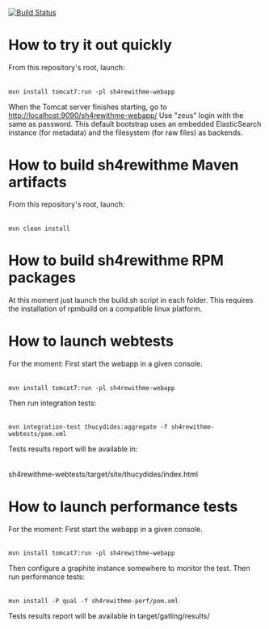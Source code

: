 [![Build Status](https://buildhive.cloudbees.com/job/devopsmercenaries/job/sh4rewithme/badge/icon)](https://buildhive.cloudbees.com/job/devopsmercenaries/job/sh4rewithme/)

How to try it out quickly
========================================
From this repository's root, launch:
######
    mvn install tomcat7:run -pl sh4rewithme-webapp

When the Tomcat server finishes starting, go to <a href="http://localhost:9090/sh4rewithme-webapp">http://localhost:9090/sh4rewithme-webapp/</a>
Use "zeus" login with the same as password. 
This default bootstrap uses an embedded ElasticSearch instance (for metadata) and the filesystem (for raw files) as backends.

How to build sh4rewithme Maven artifacts
========================================
From this repository's root, launch:
######
    mvn clean install

How to build sh4rewithme RPM packages
=====================================
At this moment just launch the build.sh script in each folder.
This requires the installation of rpmbuild on a compatible linux platform.

How to launch webtests
=====================================
For the moment:
First start the webapp in a given console.
######
    mvn install tomcat7:run -pl sh4rewithme-webapp

Then run integration tests:
######
    mvn integration-test thucydides:aggregate -f sh4rewithme-webtests/pom.xml

Tests results report will be available in:
######
   sh4rewithme-webtests/target/site/thucydides/index.html

How to launch performance tests
=====================================
For the moment:
First start the webapp in a given console.
######
    mvn install tomcat7:run -pl sh4rewithme-webapp

Then configure a graphite instance somewhere to monitor the test.
Then run performance tests:
######
    mvn install -P qual -f sh4rewithme-perf/pom.xml

Tests results report will be available in target/gatling/results/
